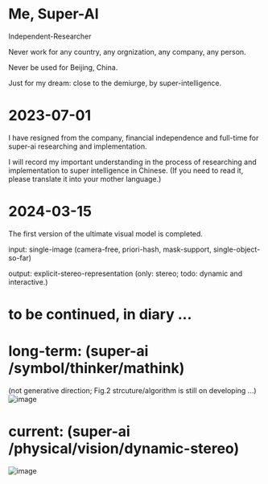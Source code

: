 # Me, Super-AI
  Independent-Researcher
  
  Never work for any country, any orgnization, any company, any person.
  
  Never be used for Beijing, China.

  Just for my dream: close to the demiurge, by super-intelligence. 

  
# 2023-07-01

  I have resigned from the company, financial independence and full-time for super-ai researching and implementation.
  
  I will record my important understanding in the process of researching and implementation to super intelligence in Chinese.
  (If you need to read it, please translate it into your mother language.)

# 2024-03-15

  The first version of the ultimate visual model is completed.
  
  input: single-image (camera-free, priori-hash, mask-support, single-object-so-far)
  
  output: explicit-stereo-representation (only: stereo; todo: dynamic and interactive.)


# to be continued, in diary ...

# long-term: (super-ai /symbol/thinker/mathink) 
(not generative direction; Fig.2 strcuture/algorithm is still on developing ...)
![image](https://github.com/yuedajiong/super-ai/assets/52232153/4b03027c-8030-4f74-9126-da5d5b074f45)

# current: (super-ai /physical/vision/dynamic-stereo)
![image](https://github.com/yuedajiong/super-ai/assets/52232153/6038c765-cc15-4564-afce-742ee7eca8f7)


